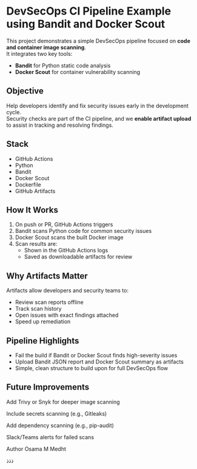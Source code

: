 # DevSecOps CI Pipeline Example using Bandit and Docker Scout

This project demonstrates a simple DevSecOps pipeline focused on **code and container image scanning**.  
It integrates two key tools:
- **Bandit** for Python static code analysis  
- **Docker Scout** for container vulnerability scanning

## Objective

Help developers identify and fix security issues early in the development cycle.  
Security checks are part of the CI pipeline, and we **enable artifact upload** to assist in tracking and resolving findings.

## Stack

- GitHub Actions
- Python
- Bandit
- Docker Scout
- Dockerfile
- GitHub Artifacts

## How It Works

1. On push or PR, GitHub Actions triggers
2. Bandit scans Python code for common security issues
3. Docker Scout scans the built Docker image
4. Scan results are:
   - Shown in the GitHub Actions logs
   - Saved as downloadable artifacts for review

## Why Artifacts Matter

Artifacts allow developers and security teams to:
- Review scan reports offline
- Track scan history
- Open issues with exact findings attached
- Speed up remediation

## Pipeline Highlights

- Fail the build if Bandit or Docker Scout finds high-severity issues
- Upload Bandit JSON report and Docker Scout summary as artifacts
- Simple, clean structure to build upon for full DevSecOps flow

## Future Improvements
Add Trivy or Snyk for deeper image scanning

Include secrets scanning (e.g., Gitleaks)

Add dependency scanning (e.g., pip-audit)

Slack/Teams alerts for failed scans

Author
Osama M Medht

ذذذ
